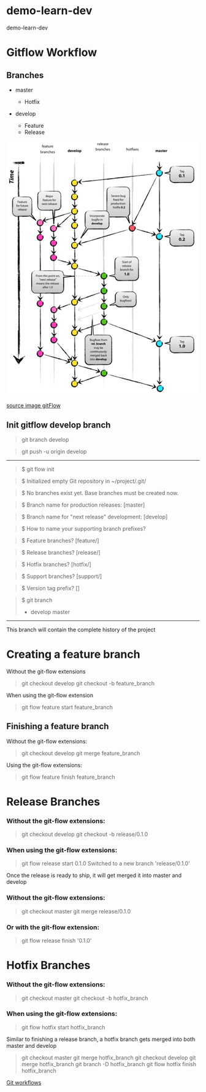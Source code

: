 # demo-learn-dev
demo-learn-dev

# Gitflow Workflow

## Branches

- master
    - Hotfix

- develop
    - Feature
    - Release

![GitFlow](/files/gitFlow.png)

[source image gitFlow](https://nvie.com/posts/a-successful-git-branching-model/)

## Init gitflow develop branch

> git branch develop

> git push -u origin develop

___
> $ git flow init

> $ Initialized empty Git repository in ~/project/.git/

> $ No branches exist yet. Base branches must be created now.

> $ Branch name for production releases: [master]

> $ Branch name for "next release" development: [develop]

> $ How to name your supporting branch prefixes? 

> $ Feature branches? [feature/]

> $ Release branches? [release/]

> $ Hotfix branches? [hotfix/]

> $ Support branches? [support/]

> $ Version tag prefix? []

> $ git branch
> * develop
>  master
 ___

This branch will contain the complete history of the project

# Creating a feature branch

Without the git-flow extensions
> git checkout develop
> git checkout -b feature_branch

When using the git-flow extension
> git flow feature start feature_branch

## Finishing a feature branch

Without the git-flow extensions:

> git checkout develop
> git merge feature_branch

Using the git-flow extensions:
> git flow feature finish feature_branch

# Release Branches

### Without the git-flow extensions:
> git checkout develop
> git checkout -b release/0.1.0

### When using the git-flow extensions:
> git flow release start 0.1.0
Switched to a new branch 'release/0.1.0'

Once the release is ready to ship, it will get merged it into master and develop

### Without the git-flow extensions:

> git checkout master
> git merge release/0.1.0

### Or with the git-flow extension:

> git flow release finish '0.1.0'

# Hotfix Branches

### Without the git-flow extensions:

> git checkout master
> git checkout -b hotfix_branch

### When using the git-flow extensions: 

> git flow hotfix start hotfix_branch

Similar to finishing a release branch, a hotfix branch gets merged into both master and develop

> git checkout master
> git merge hotfix_branch
> git checkout develop
> git merge hotfix_branch
> git branch -D hotfix_branch
> git flow hotfix finish hotfix_branch



[Git workflows](https://www.atlassian.com/git/tutorials/comparing-workflows/gitflow-workflow)









